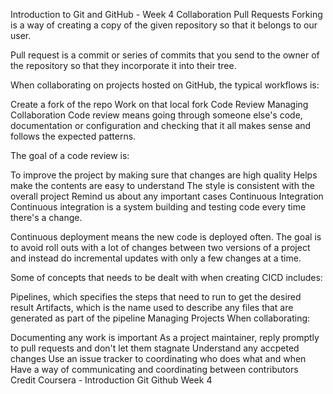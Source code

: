 Introduction to Git and GitHub - Week 4
Collaboration
Pull Requests
Forking is a way of creating a copy of the given repository so that it belongs to our user.

Pull request is a commit or series of commits that you send to the owner of the repository so that they incorporate it into their tree.

When collaborating on projects hosted on GitHub, the typical workflows is:

Create a fork of the repo
Work on that local fork
Code Review
Managing Collaboration
Code review means going through someone else's code, documentation or configuration and checking that it all makes sense and follows the expected patterns.

The goal of a code review is:

To improve the project by making sure that changes are high quality
Helps make the contents are easy to understand
The style is consistent with the overall project
Remind us about any important cases
Continuous Integration
Continuous integration is a system building and testing code every time there's a change.

Continuous deployment means the new code is deployed often. The goal is to avoid roll outs with a lot of changes between two versions of a project and instead do incremental updates with only a few changes at a time.

Some of concepts that needs to be dealt with when creating CICD includes:

Pipelines, which specifies the steps that need to run to get the desired result
Artifacts, which is the name used to describe any files that are generated as part of the pipeline
Managing Projects
When collaborating:

Documenting any work is important
As a project maintainer, reply promptly to pull requests and don't let them stagnate
Understand any accpeted changes
Use an issue tracker to coordinating who does what and when
Have a way of communicating and coordinating between contributors
Credit
Coursera - Introduction Git Github Week 4
